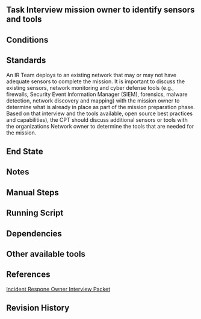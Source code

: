 ## Task Interview mission owner to identify sensors and tools  


## Conditions  


## Standards  
An IR Team deploys to an existing network that may or may not have adequate sensors to complete the mission. It is important to discuss the existing sensors, network monitoring and cyber defense tools (e.g., firewalls, Security Event Information Manager (SIEM), forensics, malware detection, network discovery and mapping) with the mission owner to determine what is already in place as part of the mission preparation phase. Based on that interview and the tools available, open source best practices and capabilities), the CPT should discuss additional sensors or tools with the organizations Network owner to determine the tools that are needed for the mission.    


## End State  


## Notes  


## Manual Steps  


## Running Script  


## Dependencies  


## Other available tools  


## References  
[Incident Respone Owner Interview Packet](../Preparation_References/Business_Owner_Interview_Packet/IncidentResponseVictimQuestionaire.docx)  


## Revision History  

